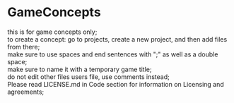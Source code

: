 # GameConcepts
this is for game concepts only;  
to create a concept: go to projects, create a new project, and then add files from there;  
make sure to use spaces and end sentences with  ";" as well as a double space;  
make sure to name it with a temporary game title;  
do not edit other files users file, use comments instead;  
Please read LICENSE.md in Code section for information on Licensing and agreements;  
